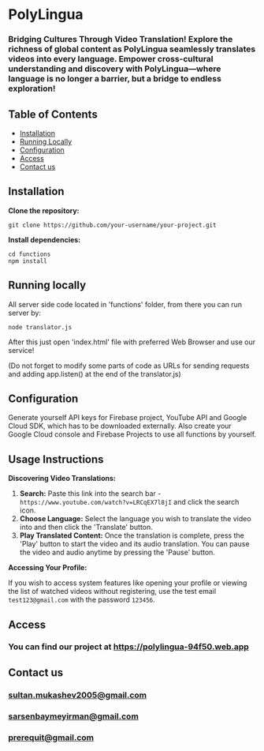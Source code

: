 # PolyLingua
### Bridging Cultures Through Video Translation! Explore the richness of global content as PolyLingua seamlessly translates videos into every language. Empower cross-cultural understanding and discovery with PolyLingua—where language is no longer a barrier, but a bridge to endless exploration!

## Table of Contents
- [Installation](#installation)
- [Running Locally](#running-locally)
- [Configuration](#configuration)
- [Access](#access)
- [Contact us](#contact-us)
## Installation
**Clone the repository:**

```
git clone https://github.com/your-username/your-project.git
```
**Install dependencies:**

```
cd functions
npm install
```
## Running locally

All server side code located in 'functions' folder, from there you can run server by:

```
node translator.js
```
After this just open 'index.html' file with preferred Web Browser and use our service!

(Do not forget to modify some parts of code as URLs for sending requests and adding app.listen() at the end of the translator.js)

## Configuration
Generate yourself API keys for Firebase project, YouTube API and Google Cloud SDK, which has to be downloaded externally. Also create your Google Cloud console and Firebase Projects to use all functions by yourself.   

## Usage Instructions

**Discovering Video Translations:**

1. **Search:** Paste this link into the search bar - `https://www.youtube.com/watch?v=LRCqEX7l8jI` and click the search icon.
2. **Choose Language:** Select the language you wish to translate the video into and then click the 'Translate' button.
3. **Play Translated Content:** Once the translation is complete, press the 'Play' button to start the video and its audio translation. You can pause the video and audio anytime by pressing the 'Pause' button.

**Accessing Your Profile:**

If you wish to access system features like opening your profile or viewing the list of watched videos without registering, use the test email `test123@gmail.com` with the password `123456`.

## Access
### You can find our project at https://polylingua-94f50.web.app

## Contact us
### sultan.mukashev2005@gmail.com
### sarsenbaymeyirman@gmail.com
### prerequit@gmail.com
